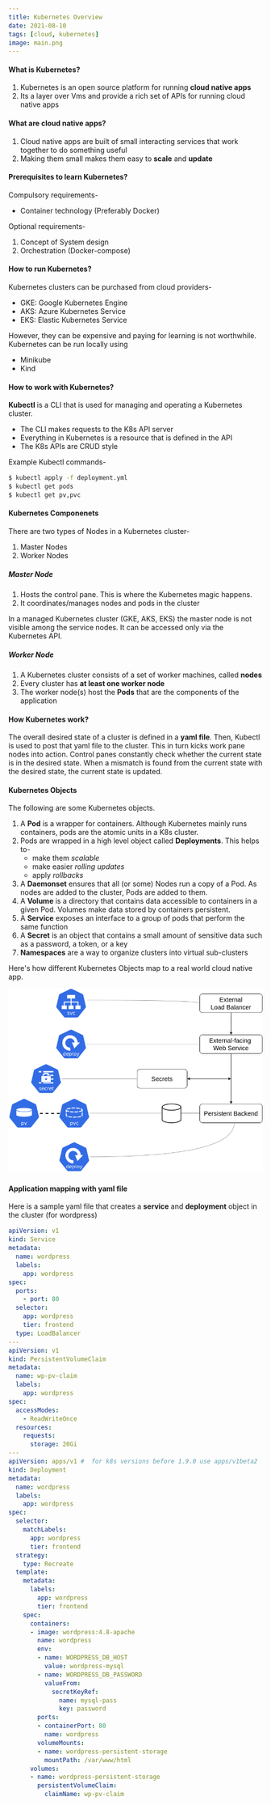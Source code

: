 ```yaml
---
title: Kubernetes Overview
date: 2021-08-10
tags: [cloud, kubernetes]
image: main.png
---
```


#### What is Kubernetes?

1. Kubernetes is an open source platform for running **cloud native apps**
1. Its a layer over Vms and provide a rich set of APIs for running cloud native apps

#### What are cloud native apps?

1. Cloud native apps are built of small interacting services that work together to do something useful
1. Making them small makes them easy to **scale** and **update** 

#### Prerequisites to learn Kubernetes?

Compulsory requirements-
* Container technology (Preferably Docker)

Optional requirements-
1. Concept of System design 
1. Orchestration (Docker-compose)

#### How to run Kubernetes?

Kubernetes clusters can be purchased from cloud providers-
* GKE: Google Kubernetes Engine
* AKS: Azure Kubernetes Service
* EKS: Elastic Kubernetes Service

However, they can be expensive and paying for learning is not worthwhile. Kubernetes can be run locally using
* Minikube
* Kind

#### How to work with Kubernetes?

**Kubectl** is a CLI that is used for managing and operating a Kubernetes cluster.

* The CLI makes requests to the K8s API server
* Everything in Kubernetes is a resource that is defined in the API
* The K8s APIs are CRUD style

Example Kubectl commands-

```bash
$ kubectl apply -f deployment.yml
$ kubectl get pods
$ kubectl get pv,pvc
```

#### Kubernetes Componenets

There are two types of Nodes in a Kubernetes cluster-
1. Master Nodes
1. Worker Nodes

##### Master Node
1. Hosts the control pane. This is where the Kubernetes magic happens.
1. It coordinates/manages nodes and pods in the cluster

In a managed Kubernetes cluster (GKE, AKS, EKS) the master node is not visible among the service nodes. It can be accessed only via the Kubernetes API. 

##### Worker Node
1. A Kubernetes cluster consists of a set of worker machines, called **nodes**
1. Every cluster has **at least one worker node**
1. The worker node(s) host the **Pods** that are the components of the application

#### How Kubernetes work?

The overall desired state of a cluster is defined in a **yaml file**. Then, Kubectl is used to post that yaml file to the cluster. This in turn kicks work pane nodes into action. Control panes constantly check whether the current state is in the desired state. When a mismatch is found from the current state with the desired state, the current state is updated.

#### Kubernetes Objects

The following are some Kubernetes objects.

1. A **Pod** is a wrapper for containers. Although Kubernetes mainly runs containers, pods are the atomic units in a K8s cluster. 
1. Pods are wrapped in a high level object called **Deployments**. This helps to-
    - make them _scalable_
    - make easier _rolling updates_
    - apply _rollbacks_
1. A **Daemonset** ensures that all (or some) Nodes run a copy of a Pod. As nodes are added to the cluster, Pods are added to them.
1. A **Volume** is a directory that contains data accessible to containers in a given Pod. Volumes make data stored by containers persistent.
1. A **Service** exposes an interface to a group of pods that perform the same function
1. A **Secret** is an object that contains a small amount of sensitive data such as a password, a token, or a key
1. **Namespaces** are a way to organize clusters into virtual sub-clusters 

Here's how different Kubernetes Objects map to a real world cloud native app.

![Kubernetes objects to application mapping](./object-to-app.png)

#### Application mapping with yaml file

Here is a sample yaml file that creates a **service** and **deployment** object in the cluster (for wordpress)

```yaml
apiVersion: v1
kind: Service
metadata:
  name: wordpress
  labels:
    app: wordpress
spec:
  ports:
    - port: 80
  selector:
    app: wordpress
    tier: frontend
  type: LoadBalancer
---
apiVersion: v1
kind: PersistentVolumeClaim
metadata:
  name: wp-pv-claim
  labels:
    app: wordpress
spec:
  accessModes:
    - ReadWriteOnce
  resources:
    requests:
      storage: 20Gi
---
apiVersion: apps/v1 #  for k8s versions before 1.9.0 use apps/v1beta2  and before 1.8.0 use extensions/v1beta1
kind: Deployment
metadata:
  name: wordpress
  labels:
    app: wordpress
spec:
  selector:
    matchLabels:
      app: wordpress
      tier: frontend
  strategy:
    type: Recreate
  template:
    metadata:
      labels:
        app: wordpress
        tier: frontend
    spec:
      containers:
      - image: wordpress:4.8-apache
        name: wordpress
        env:
        - name: WORDPRESS_DB_HOST
          value: wordpress-mysql
        - name: WORDPRESS_DB_PASSWORD
          valueFrom:
            secretKeyRef:
              name: mysql-pass
              key: password
        ports:
        - containerPort: 80
          name: wordpress
        volumeMounts:
        - name: wordpress-persistent-storage
          mountPath: /var/www/html
      volumes:
      - name: wordpress-persistent-storage
        persistentVolumeClaim:
          claimName: wp-pv-claim
```

